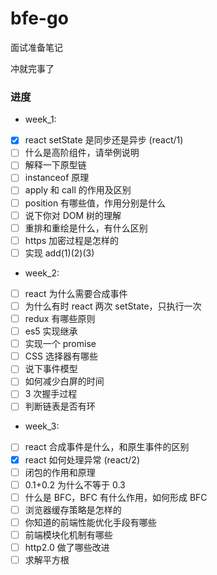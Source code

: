 # bfe-go

面试准备笔记

冲就完事了

### 进度

- week_1:

* [x] react setState 是同步还是异步 (react/1)
* [ ] 什么是高阶组件，请举例说明
* [ ] 解释一下原型链
* [ ] instanceof 原理
* [ ] apply 和 call 的作用及区别
* [ ] position 有哪些值，作用分别是什么
* [ ] 说下你对 DOM 树的理解
* [ ] 重排和重绘是什么，有什么区别
* [ ] https 加密过程是怎样的
* [ ] 实现 add(1)(2)(3)

- week_2:

* [ ] react 为什么需要合成事件
* [ ] 为什么有时 react 两次 setState，只执行一次
* [ ] redux 有哪些原则
* [ ] es5 实现继承
* [ ] 实现一个 promise
* [ ] CSS 选择器有哪些
* [ ] 说下事件模型
* [ ] 如何减少白屏的时间
* [ ] 3 次握手过程
* [ ] 判断链表是否有环

- week_3:

* [ ] react 合成事件是什么，和原生事件的区别
* [x] react 如何处理异常 (react/2)
* [ ] 闭包的作用和原理
* [ ] 0.1+0.2 为什么不等于 0.3
* [ ] 什么是 BFC，BFC 有什么作用，如何形成 BFC
* [ ] 浏览器缓存策略是怎样的
* [ ] 你知道的前端性能优化手段有哪些
* [ ] 前端模块化机制有哪些
* [ ] http2.0 做了哪些改进
* [ ] 求解平方根
